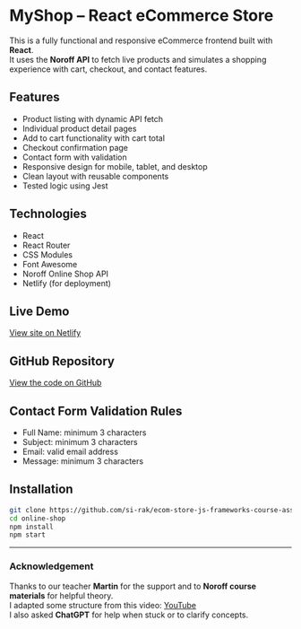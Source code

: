 # MyShop – React eCommerce Store

This is a fully functional and responsive eCommerce frontend built with **React**.  
It uses the **Noroff API** to fetch live products and simulates a shopping experience with cart, checkout, and contact features.

## Features

- Product listing with dynamic API fetch
- Individual product detail pages
- Add to cart functionality with cart total
- Checkout confirmation page
- Contact form with validation
- Responsive design for mobile, tablet, and desktop
- Clean layout with reusable components
- Tested logic using Jest

## Technologies

- React
- React Router
- CSS Modules
- Font Awesome
- Noroff Online Shop API
- Netlify (for deployment)

## Live Demo

[View site on Netlify](https://ecom-store-js-frameworks.netlify.app)

## GitHub Repository

[View the code on GitHub](https://github.com/si-rak/ecom-store-js-frameworks-course-assignment)

## Contact Form Validation Rules

- Full Name: minimum 3 characters
- Subject: minimum 3 characters
- Email: valid email address
- Message: minimum 3 characters

## Installation

```bash
git clone https://github.com/si-rak/ecom-store-js-frameworks-course-assignment.git
cd online-shop
npm install
npm start

```

---

### Acknowledgement

Thanks to our teacher **Martin** for the support and to **Noroff course materials** for helpful theory.  
I adapted some structure from this video: [YouTube](https://youtu.be/054qYbsxyXw?si=4MmrgCzNIloRdTVV)  
I also asked **ChatGPT** for help when stuck or to clarify concepts.
